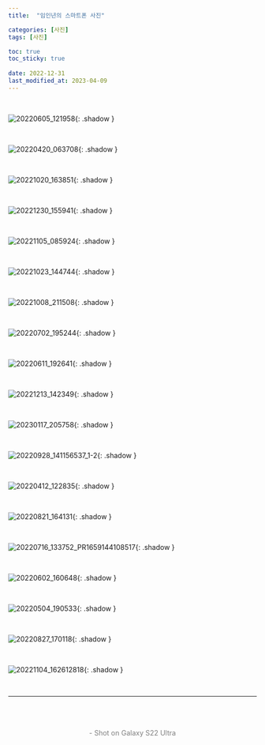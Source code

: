 ```yaml
---
title:  "임인년의 스마트폰 사진"

categories: [사진]
tags: [사진]

toc: true
toc_sticky: true
 
date: 2022-12-31
last_modified_at: 2023-04-09
---
```


<br>

![20220605_121958](https://user-images.githubusercontent.com/96360829/214740839-b40b097e-9921-4303-80ce-1ba826a5961d.jpg){: .shadow }

<br>

![20220420_063708](https://user-images.githubusercontent.com/96360829/214740979-54012a70-35ca-4363-8228-0fe13b635584.jpg){: .shadow }

<br>

![20221020_163851](https://user-images.githubusercontent.com/96360829/215332629-7151c25f-c4c0-40c7-bdad-002dc43c3702.jpg){: .shadow }

<br>

![20221230_155941](https://user-images.githubusercontent.com/96360829/214741111-2a1f75dc-c277-4f2a-a58b-02b87f11bfe5.jpg){: .shadow }

<br>

![20221105_085924](https://user-images.githubusercontent.com/96360829/215059253-4c67632e-8bc0-4e24-94f4-a5d08f60ab01.jpg){: .shadow }

<br>

![20221023_144744](https://user-images.githubusercontent.com/96360829/214741275-2f22c6e0-1a70-47a5-8450-262075011249.jpg){: .shadow }

<br>

![20221008_211508](https://user-images.githubusercontent.com/96360829/230772487-8dbc03a0-b676-4be7-ad69-79de54a845c9.jpg){: .shadow }

<br>

![20220702_195244](https://user-images.githubusercontent.com/96360829/214741432-8a2825b4-db73-4f8c-9bf9-745fb5bb6140.jpg){: .shadow }

<br>

![20220611_192641](https://user-images.githubusercontent.com/96360829/214741340-b76eab5e-1aae-42a3-8dc6-9d3d7d98b5b8.jpg){: .shadow }

<br>

![20221213_142349](https://user-images.githubusercontent.com/96360829/215037378-3c564775-9d07-4120-94e1-627f25285198.jpg){: .shadow }

<br>

![20230117_205758](https://user-images.githubusercontent.com/96360829/214741282-b2ef0147-cc8b-40fa-9226-539588c00b4c.jpg){: .shadow }

<br>

![20220928_141156537_1-2](https://user-images.githubusercontent.com/96360829/230774927-b46c617c-b37b-411c-9e87-40c428e79b34.jpg){: .shadow }

<br>

![20220412_122835](https://user-images.githubusercontent.com/96360829/223889716-0c79310c-9544-4c04-a75e-661173966d5e.jpg){: .shadow }

<br>

![20220821_164131](https://user-images.githubusercontent.com/96360829/214741049-13af3d19-87cc-48c4-9cd0-cdfa49c0a070.jpg){: .shadow }

<br>

![20220716_133752_PR1659144108517](https://user-images.githubusercontent.com/96360829/214741168-59c6e78a-6ead-4d2a-80bf-d955c95ccc18.jpg){: .shadow }

<br>

![20220602_160648](https://user-images.githubusercontent.com/96360829/214741508-e06f71d0-1193-46e2-b2db-6c64c968928f.jpg){: .shadow }

<br>

![20220504_190533](https://user-images.githubusercontent.com/96360829/223890157-96ed8aee-fab9-4445-9a31-3bb76146bb2c.jpg){: .shadow }

<br>

![20220827_170118](https://user-images.githubusercontent.com/96360829/215037735-7f734bdf-111f-4571-abbb-3261e504783a.jpg){: .shadow }

<br>

![20221104_162612818](https://user-images.githubusercontent.com/96360829/215037885-856673b5-15e5-49eb-8da0-eeea24cb7901.jpg){: .shadow }

<br>

---

<br>
<br>
<br>

<div style="color : grey"><center>- Shot on Galaxy S22 Ultra</center></div>